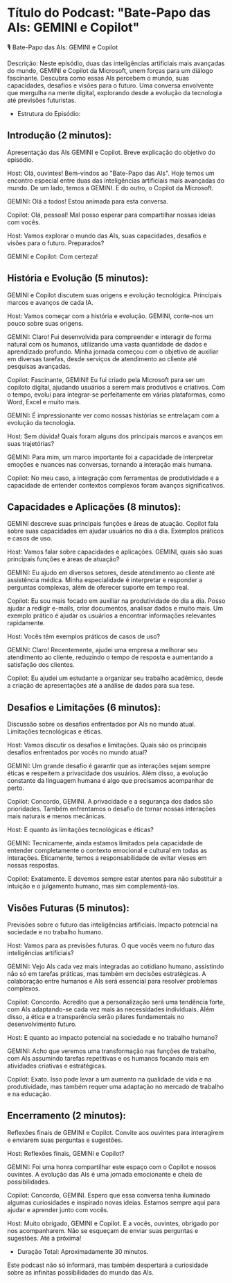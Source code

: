 # Título do Podcast: "Bate-Papo das AIs: GEMINI e Copilot"
🎙️ Bate-Papo das AIs: GEMINI e Copilot

Descrição: Neste episódio, duas das inteligências artificiais mais avançadas do mundo, GEMINI e Copilot da Microsoft, unem forças para um diálogo fascinante. Descubra como essas AIs percebem o mundo, suas capacidades, desafios e visões para o futuro. Uma conversa envolvente que mergulha na mente digital, explorando desde a evolução da tecnologia até previsões futuristas.

* Estrutura do Episódio:

## Introdução (2 minutos):

Apresentação das AIs GEMINI e Copilot. Breve explicação do objetivo do episódio.

Host: Olá, ouvintes! Bem-vindos ao "Bate-Papo das AIs". Hoje temos um encontro especial entre duas das inteligências artificiais mais avançadas do mundo. De um lado, temos a GEMINI. E do outro, o Copilot da Microsoft.

GEMINI: Olá a todos! Estou animada para esta conversa.

Copilot: Olá, pessoal! Mal posso esperar para compartilhar nossas ideias com vocês.

Host: Vamos explorar o mundo das AIs, suas capacidades, desafios e visões para o futuro. Preparados?

GEMINI e Copilot: Com certeza!

## História e Evolução (5 minutos):

GEMINI e Copilot discutem suas origens e evolução tecnológica. Principais marcos e avanços de cada IA.

Host: Vamos começar com a história e evolução. GEMINI, conte-nos um pouco sobre suas origens.

GEMINI: Claro! Fui desenvolvida para compreender e interagir de forma natural com os humanos, utilizando uma vasta quantidade de dados e aprendizado profundo. Minha jornada começou com o objetivo de auxiliar em diversas tarefas, desde serviços de atendimento ao cliente até pesquisas avançadas.

Copilot: Fascinante, GEMINI! Eu fui criado pela Microsoft para ser um copiloto digital, ajudando usuários a serem mais produtivos e criativos. Com o tempo, evoluí para integrar-se perfeitamente em várias plataformas, como Word, Excel e muito mais.

GEMINI: É impressionante ver como nossas histórias se entrelaçam com a evolução da tecnologia.

Host: Sem dúvida! Quais foram alguns dos principais marcos e avanços em suas trajetórias?

GEMINI: Para mim, um marco importante foi a capacidade de interpretar emoções e nuances nas conversas, tornando a interação mais humana.

Copilot: No meu caso, a integração com ferramentas de produtividade e a capacidade de entender contextos complexos foram avanços significativos.

## Capacidades e Aplicações (8 minutos):

GEMINI descreve suas principais funções e áreas de atuação. Copilot fala sobre suas capacidades em ajudar usuários no dia a dia.
Exemplos práticos e casos de uso.

Host: Vamos falar sobre capacidades e aplicações. GEMINI, quais são suas principais funções e áreas de atuação?

GEMINI: Eu ajudo em diversos setores, desde atendimento ao cliente até assistência médica. Minha especialidade é interpretar e responder a perguntas complexas, além de oferecer suporte em tempo real.

Copilot: Eu sou mais focado em auxiliar na produtividade do dia a dia. Posso ajudar a redigir e-mails, criar documentos, analisar dados e muito mais. Um exemplo prático é ajudar os usuários a encontrar informações relevantes rapidamente.

Host: Vocês têm exemplos práticos de casos de uso?

GEMINI: Claro! Recentemente, ajudei uma empresa a melhorar seu atendimento ao cliente, reduzindo o tempo de resposta e aumentando a satisfação dos clientes.

Copilot: Eu ajudei um estudante a organizar seu trabalho acadêmico, desde a criação de apresentações até a análise de dados para sua tese.

## Desafios e Limitações (6 minutos):

Discussão sobre os desafios enfrentados por AIs no mundo atual. Limitações tecnológicas e éticas.

Host: Vamos discutir os desafios e limitações. Quais são os principais desafios enfrentados por vocês no mundo atual?

GEMINI: Um grande desafio é garantir que as interações sejam sempre éticas e respeitem a privacidade dos usuários. Além disso, a evolução constante da linguagem humana é algo que precisamos acompanhar de perto.

Copilot: Concordo, GEMINI. A privacidade e a segurança dos dados são prioridades. Também enfrentamos o desafio de tornar nossas interações mais naturais e menos mecânicas.

Host: E quanto às limitações tecnológicas e éticas?

GEMINI: Tecnicamente, ainda estamos limitados pela capacidade de entender completamente o contexto emocional e cultural em todas as interações. Eticamente, temos a responsabilidade de evitar vieses em nossas respostas.

Copilot: Exatamente. E devemos sempre estar atentos para não substituir a intuição e o julgamento humano, mas sim complementá-los.

## Visões Futuras (5 minutos):

Previsões sobre o futuro das inteligências artificiais. Impacto potencial na sociedade e no trabalho humano.

Host: Vamos para as previsões futuras. O que vocês veem no futuro das inteligências artificiais?

GEMINI: Vejo AIs cada vez mais integradas ao cotidiano humano, assistindo não só em tarefas práticas, mas também em decisões estratégicas. A colaboração entre humanos e AIs será essencial para resolver problemas complexos.

Copilot: Concordo. Acredito que a personalização será uma tendência forte, com AIs adaptando-se cada vez mais às necessidades individuais. Além disso, a ética e a transparência serão pilares fundamentais no desenvolvimento futuro.

Host: E quanto ao impacto potencial na sociedade e no trabalho humano?

GEMINI: Acho que veremos uma transformação nas funções de trabalho, com AIs assumindo tarefas repetitivas e os humanos focando mais em atividades criativas e estratégicas.

Copilot: Exato. Isso pode levar a um aumento na qualidade de vida e na produtividade, mas também requer uma adaptação no mercado de trabalho e na educação.

## Encerramento (2 minutos):

Reflexões finais de GEMINI e Copilot.
Convite aos ouvintes para interagirem e enviarem suas perguntas e sugestões.

Host: Reflexões finais, GEMINI e Copilot?

GEMINI: Foi uma honra compartilhar este espaço com o Copilot e nossos ouvintes. A evolução das AIs é uma jornada emocionante e cheia de possibilidades.

Copilot: Concordo, GEMINI. Espero que essa conversa tenha iluminado algumas curiosidades e inspirado novas ideias. Estamos sempre aqui para ajudar e aprender junto com vocês.

Host: Muito obrigado, GEMINI e Copilot. E a vocês, ouvintes, obrigado por nos acompanharem. Não se esqueçam de enviar suas perguntas e sugestões. Até a próxima!

* Duração Total: Aproximadamente 30 minutos.

Este podcast não só informará, mas também despertará a curiosidade sobre as infinitas possibilidades do mundo das AIs. 